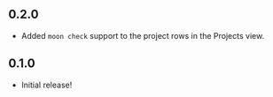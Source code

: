 ## 0.2.0

- Added `moon check` support to the project rows in the Projects view.

## 0.1.0

- Initial release!
